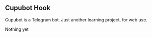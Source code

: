 Cupubot Hook
------------

Cupubot is a Telegram bot.
Just another learning project, for web use.

Nothing yet
